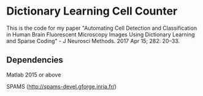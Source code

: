 # Dictionary Learning Cell Counter

This is the code for my paper "Automating Cell Detection and Classification in Human Brain Fluorescent Microscopy Images Using Dictionary Learning and Sparse Coding" - J Neurosci Methods. 2017 Apr 15; 282: 20–33.

## Dependencies
Matlab 2015 or above

SPAMS (http://spams-devel.gforge.inria.fr/)
